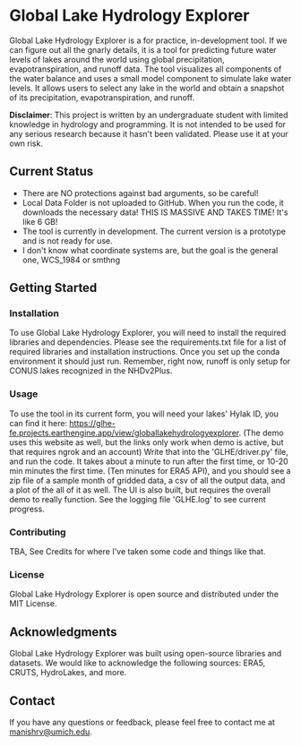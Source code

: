# Global Lake Hydrology Explorer

Global Lake Hydrology Explorer is a for practice, in-development tool. If we can figure out all the gnarly details, it
is a tool for predicting future water levels of lakes around the world using global
precipitation, evapotranspiration, and runoff data. The tool visualizes all components of the water balance and uses a
small model component to simulate lake water levels. It allows users to select any lake in the world and obtain a
snapshot of its precipitation, evapotranspiration, and runoff.

**Disclaimer**: This project is written by an undergraduate student with limited knowledge in hydrology and programming.
It is not intended to be used for any serious research because it hasn't been validated. Please use it at your own risk.

## Current Status

- There are NO protections against bad arguments, so be careful!
- Local Data Folder is not uploaded to GitHub. When you run the code, it downloads the necessary data! THIS IS MASSIVE
  AND TAKES TIME! It's like 6 GB!
- The tool is currently in development. The current version is a prototype and is not ready for use.
- I don't know what coordinate systems are, but the goal is the general one, WCS_1984 or smthng

## Getting Started

### Installation

To use Global Lake Hydrology Explorer, you will need to install the required libraries and dependencies. Please see the
requirements.txt file for a list of required libraries and installation instructions. Once you set up the conda
environment it should just run. Remember, right now, runoff is only setup for CONUS lakes recognized in the NHDv2Plus.

### Usage

To use the tool in its current form, you will need your lakes' Hylak ID, you can find it
here: https://glhe-fe.projects.earthengine.app/view/globallakehydrologyexplorer. (The demo uses this website as well,
but the links only work when demo is active, but that requires ngrok and an account)
Write that into the 'GLHE/driver.py' file, and run the code. It takes about a minute to run after the first time, or
10-20 min
minutes the first time. (Ten minutes for ERA5 API), and you should see a zip file of a sample month of gridded
data, a csv of all the output data, and a plot of the all of it as well. The UI is also built, but requires the overall
demo to really function. See the logging file 'GLHE.log' to see current progress.

### Contributing

TBA, See Credits for where I've taken some code and things like that.

### License

Global Lake Hydrology Explorer is open source and distributed under the MIT License.

## Acknowledgments

Global Lake Hydrology Explorer was built using open-source libraries and datasets. We would like to acknowledge the
following sources: ERA5, CRUTS, HydroLakes, and more.

## Contact

If you have any questions or feedback, please feel free to contact me at manishrv@umich.edu.
